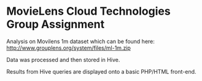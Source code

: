 # MovieLens Cloud Technologies Group Assignment 
Analysis on Movilens 1m dataset which can be found here: http://www.grouplens.org/system/files/ml-1m.zip


Data was processed and then stored in Hive. 

Results from Hive queries are displayed onto a basic PHP/HTML front-end. 


